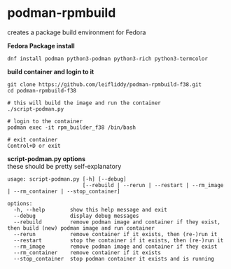 # podman-rpmbuild
creates a package build environment for Fedora

**Fedora Package install**  
```
dnf install podman python3-podman python3-rich python3-termcolor
```

**build container and login to it**  
```
git clone https://github.com/leifliddy/podman-rpmbuild-f38.git
cd podman-rpmbuild-f38  

# this will build the image and run the container   
./script-podman.py

# login to the container 
podman exec -it rpm_builder_f38 /bin/bash

# exit container
Control+D or exit
```

**script-podman.py options**  
these should be pretty self-explanatory
```
usage: script-podman.py [-h] [--debug]
                        [--rebuild | --rerun | --restart | --rm_image | --rm_container | --stop_container]

options:
  -h, --help        show this help message and exit
  --debug           display debug messages
  --rebuild         remove podman image and container if they exist, then build (new) podman image and run container
  --rerun           remove container if it exists, then (re-)run it
  --restart         stop the container if it exists, then (re-)run it
  --rm_image        remove podman image and container if they exist
  --rm_container    remove container if it exists
  --stop_container  stop podman container it exists and is running
```
